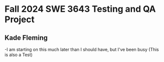# Fall 2024 SWE 3643 Testing and QA Project
## Kade Fleming

-I am starting on this much later than I should have, but I've been busy (This is also a Test)

